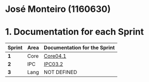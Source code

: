 **José Monteiro** (1160630)
===============================

# 1. Documentation for each Sprint


|Sprint  | Area | Documentation for the Sprint |
|--------|------|------------------------------|
| **1**  | Core | [Core04.1](sp1)         |
| **2**  | IPC  | [IPC03.2](sp2)      |																				
| **3**  | Lang | NOT DEFINED        |																			
